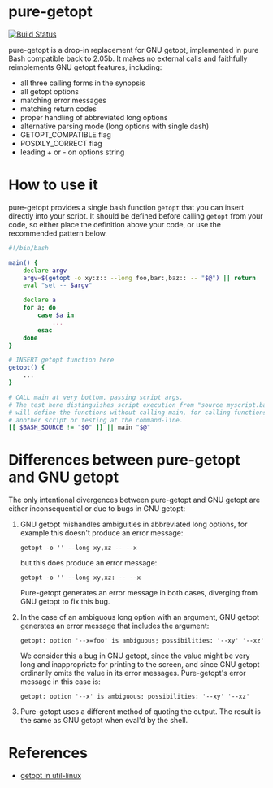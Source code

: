 # pure-getopt

[![Build Status](https://secure.travis-ci.org/agriffis/pure-getopt.svg?branch=master)](http://travis-ci.org/agriffis/pure-getopt)

pure-getopt is a drop-in replacement for GNU getopt, implemented in pure
Bash compatible back to 2.05b. It makes no external calls and faithfully
reimplements GNU getopt features, including:

 * all three calling forms in the synopsis
 * all getopt options
 * matching error messages
 * matching return codes
 * proper handling of abbreviated long options
 * alternative parsing mode (long options with single dash)
 * GETOPT_COMPATIBLE flag
 * POSIXLY_CORRECT flag
 * leading + or - on options string

# How to use it

pure-getopt provides a single bash function `getopt` that you can insert
directly into your script. It should be defined before calling `getopt` from
your code, so either place the definition above your code, or use the
recommended pattern below.

```bash
#!/bin/bash

main() {
    declare argv
    argv=$(getopt -o xy:z:: --long foo,bar:,baz:: -- "$@") || return
    eval "set -- $argv"

    declare a
    for a; do
        case $a in
            ...
        esac
    done
}

# INSERT getopt function here
getopt() {
    ...
}

# CALL main at very bottom, passing script args.
# The test here distinguishes script execution from "source myscript.bash" which
# will define the functions without calling main, for calling functions from
# another script or testing at the command-line.
[[ $BASH_SOURCE != "$0" ]] || main "$@"
```

# Differences between pure-getopt and GNU getopt

The only intentional divergences between pure-getopt and GNU getopt are
either inconsequential or due to bugs in GNU getopt:

 1. GNU getopt mishandles ambiguities in abbreviated long options, for
    example this doesn't produce an error message:
    
        getopt -o '' --long xy,xz -- --x

    but this does produce an error message:

        getopt -o '' --long xy,xz: -- --x

    Pure-getopt generates an error message in both cases, diverging from
    GNU getopt to fix this bug.

 2. In the case of an ambiguous long option with an argument, GNU getopt
    generates an error message that includes the argument:

        getopt: option '--x=foo' is ambiguous; possibilities: '--xy' '--xz'

    We consider this a bug in GNU getopt, since the value might be very
    long and inappropriate for printing to the screen, and since GNU getopt
    ordinarily omits the value in its error messages. Pure-getopt's error
    message in this case is:

        getopt: option '--x' is ambiguous; possibilities: '--xy' '--xz'

 3. Pure-getopt uses a different method of quoting the output. The result
    is the same as GNU getopt when eval'd by the shell.

# References

 * [getopt in util-linux](http://software.frodo.looijaard.name/getopt/)
